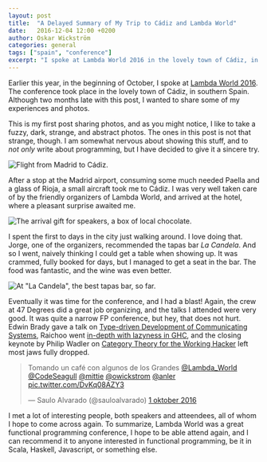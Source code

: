 ```yaml
---
layout: post
title:  "A Delayed Summary of My Trip to Cádiz and Lambda World"
date:   2016-12-04 12:00 +0200
author: Oskar Wickström
categories: general
tags: ["spain", "conference"]
excerpt: "I spoke at Lambda World 2016 in the lovely town of Cádiz, in Spain, and wanted to share some of my experiences and photos."
---
```


Earlier this year, in the beginning of October, I spoke at [Lambda World
2016](http://www.lambda.world/). The conference took place in the lovely town
of Cádiz, in southern Spain. Although two months late with this post, I wanted
to share some of my experiences and photos.

This is my first post sharing photos, and as you might notice, I like to take
a fuzzy, dark, strange, and abstract photos. The ones in this post is not that
strange, though. I am somewhat nervous about showing this stuff, and to *not
only* write about programming, but I have decided to give it a sincere try.

![Flight from Madrid to Cádiz.](/assets/cadiz-trip/flight.jpg)

After a stop at the Madrid airport, consuming some much needed Paella and a
glass of Rioja, a small aircraft took me to Cádiz. I was very well taken care
of by the friendly organizers of Lambda World, and arrived at the hotel, where a
pleasant surprise awaited me.

![The arrival gift for speakers, a box of local chocolate.](/assets/cadiz-trip/chocolate.jpg)

I spent the first to days in the city just walking around. I love doing that.
Jorge, one of the organizers, recommended the tapas bar *La Candela*. And so I
went, naively thinking I could get a table when showing up. It was crammed,
fully booked for days, but I managed to get a seat in the bar. The food was
fantastic, and the wine was even better.

![At "La Candela", the best tapas bar, so far.](/assets/cadiz-trip/tapas.jpg)

Eventually it was time for the conference, and I had a blast! Again, the crew
at 47 Degrees did a great job organizing, and the talks I attended were very
good. It was quite a narrow FP conference, but hey, that does not hurt. Edwin
Brady gave a talk on [Type-driven Development of Communicating
Systems](https://www.youtube.com/watch?v=IQO9N0Y8tcM), Raichoo went [in-depth
with lazyness in GHC](https://www.youtube.com/watch?v=cu6lRZPzjGI), and the
closing keynote by Philip Wadler on [Category Theory for the Working
Hacker](https://www.youtube.com/watch?v=V10hzjgoklA) left most jaws fully
dropped.

<p>
<blockquote class="twitter-tweet" data-lang="sv"><p lang="es" dir="ltr">Tomando un café con algunos de los Grandes <a href="https://twitter.com/Lambda_World">@Lambda_World</a> <a href="https://twitter.com/CodeSeagull">@CodeSeagull</a> <a href="https://twitter.com/mittie">@mittie</a> <a href="https://twitter.com/owickstrom">@owickstrom</a> <a href="https://twitter.com/anler">@anler</a> <a href="https://t.co/DvKq08AZY3">pic.twitter.com/DvKq08AZY3</a></p>&mdash; Saulo Alvarado (@sauloalvarado) <a href="https://twitter.com/sauloalvarado/status/782137217837826048">1 oktober 2016</a></blockquote>
<script async src="//platform.twitter.com/widgets.js" charset="utf-8"></script>
</p>

I met a lot of interesting people, both speakers and atteendees, all of whom I
hope to come across again. To summarize, Lambda World was a great functional
programming conference, I hope to be able attend again, and I can recommend it
to anyone interested in functional programming, be it in Scala, Haskell,
Javascript, or something else.
